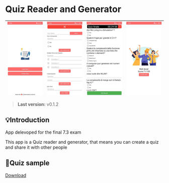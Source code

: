 # Quiz Reader and Generator

| <img src="Resources/quizApp1.jpg"> | <img src="Resources/quizApp2.jpg"> | <img src="Resources/quizApp3.jpg"> | <img src="Resources/quizApp4.jpg"> |
| ---------------------------------------------- | -------------------------------------------- | ------------------------------------------- | ------------------------------------------- |

> **Last version:**  v0.1.2

## 💡Introduction
App delevoped for the final 7.3 exam

This app is a Quiz reader and generator, that means you can create a quiz and share it with other people

## 📝Quiz sample
[Download](/Resources/Quiz_finale.txt)
